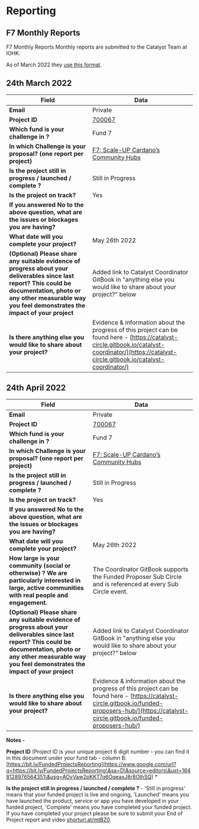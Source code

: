 # Reporting

## F7 Monthly Reports

F7 Monthly Reports Monthly reports are submitted to the Catalyst Team at IOHK.

As of March 2022 they [use this format](https://docs.google.com/forms/d/e/1FAIpQLSdS6wAzKdSR1mAwCHP0EkVqOVlszvU5E45B0G2-0HmjO6qgbA/viewform).

## 24th March 2022

| Field                                                                                                                                                                                                                    | Data                                                                                                                                                                                               |
| ------------------------------------------------------------------------------------------------------------------------------------------------------------------------------------------------------------------------ | -------------------------------------------------------------------------------------------------------------------------------------------------------------------------------------------------- |
| **Email**                                                                                                                                                                                                                | Private                                                                                                                                                                                            |
| **Project ID**                                                                                                                                                                                                           | [700067](https://docs.google.com/spreadsheets/d/1bfnWFa94Y7Zj0G7dtpo9W1nAYGovJbswipxiHT4UE3g/edit#gid=793243167\&range=B72)                                                                        |
| **Which fund is your challenge in ?**                                                                                                                                                                                    | Fund 7                                                                                                                                                                                             |
| **In which Challenge is your proposal? (one report per project)**                                                                                                                                                        | [F7: Scale-UP Cardano’s Community Hubs](https://cardano.ideascale.com/c/campaigns/26244/about)                                                                                                     |
| **Is the project still in progress / launched / complete ?**                                                                                                                                                             | Still in Progress                                                                                                                                                                                  |
| **Is the project on track?**                                                                                                                                                                                             | Yes                                                                                                                                                                                                |
| **If you answered No to the above question, what are the issues or blockages you are having?**                                                                                                                           |                                                                                                                                                                                                    |
| **What date will you complete your project?**                                                                                                                                                                            | May 26th 2022                                                                                                                                                                                      |
| **(Optional) Please share any suitable evidence of progress about your deliverables since last report? This could be documentation, photo or any other measurable way you feel demonstrates the impact of your project** | Added link to Catalyst Coordinator GitBook in "anything else you would like to share about your project?" below                                                                                    |
| **Is there anything else you would like to share about your project?**                                                                                                                                                   | Evidence & information about the progress of this project can be found here - [https://catalyst-circle.gitbook.io/catalyst-coordinator/](https://catalyst-circle.gitbook.io/catalyst-coordinator/) |

## 24th April 2022

| Field                                                                                                                                                                                                                    | Data                                                                                                                                                                                               |
| ------------------------------------------------------------------------------------------------------------------------------------------------------------------------------------------------------------------------ | -------------------------------------------------------------------------------------------------------------------------------------------------------------------------------------------------- |
| **Email**                                                                                                                                                                                                                | Private                                                                                                                                                                                            |
| **Project ID**                                                                                                                                                                                                           | [700067](https://docs.google.com/spreadsheets/d/1bfnWFa94Y7Zj0G7dtpo9W1nAYGovJbswipxiHT4UE3g/edit#gid=793243167\&range=B72)                                                                        |
| **Which fund is your challenge in ?**                                                                                                                                                                                    | Fund 7                                                                                                                                                                                             |
| **In which Challenge is your proposal? (one report per project)**                                                                                                                                                        | [F7: Scale-UP Cardano’s Community Hubs](https://cardano.ideascale.com/c/campaigns/26244/about)                                                                                                     |
| **Is the project still in progress / launched / complete ?**                                                                                                                                                             | Still in Progress                                                                                                                                                                                  |
| **Is the project on track?**                                                                                                                                                                                             | Yes                                                                                                                                                                                                |
| **If you answered No to the above question, what are the issues or blockages you are having?**                                                                                                                           |                                                                                                                                                                                                    |
| **What date will you complete your project?**                                                                                                                                                                            | May 26th 2022                                                                                                                                                                                      |
| **How large is your community (social or otherwise) ? We are particularly interested in large, active communities with real people and engagement.**                                                                     | The Coordinator GitBook supports the Funded Proposer Sub Circle and is referenced at every Sub Circle event.                                                                                       |
| **(Optional) Please share any suitable evidence of progress about your deliverables since last report? This could be documentation, photo or any other measurable way you feel demonstrates the impact of your project** | Added link to Catalyst Coordinator GitBook in "anything else you would like to share about your project?" below                                                                                    |
| **Is there anything else you would like to share about your project?**                                                                                                                                                   | Evidence & information about the progress of this project can be found here - [https://catalyst-circle.gitbook.io/funded-proposers-hub/](https://catalyst-circle.gitbook.io/funded-proposers-hub/) |

**Notes -**

**Project ID** (Project ID is your unique project 6 digit number - you can find it in this document under your fund tab - column B: [https://bit.ly/FundedProjectsReporting](https://www.google.com/url?q=https://bit.ly/FundedProjectsReporting\&sa=D\&source=editors\&ust=1648128976564351\&usg=AOvVaw2pKKT7q6OqeaxJ8r8OIhSQ) \*

**Is the project still in progress / launched / complete ?** - 'Still in progress' means that your funded project is live and ongoing, 'Launched' means you have launched the product, service or app you have developed in your funded project, 'Complete' means you have completed your funded project. If you have completed your project please be sure to submit your End of Project report and video [shorturl.at/mtBZ0](https://www.google.com/url?q=http://shorturl.at/mtBZ0\&sa=D\&source=editors\&ust=1648129856836889\&usg=AOvVaw1q0I6GOqSIqY5MnEXoX1Qx).
